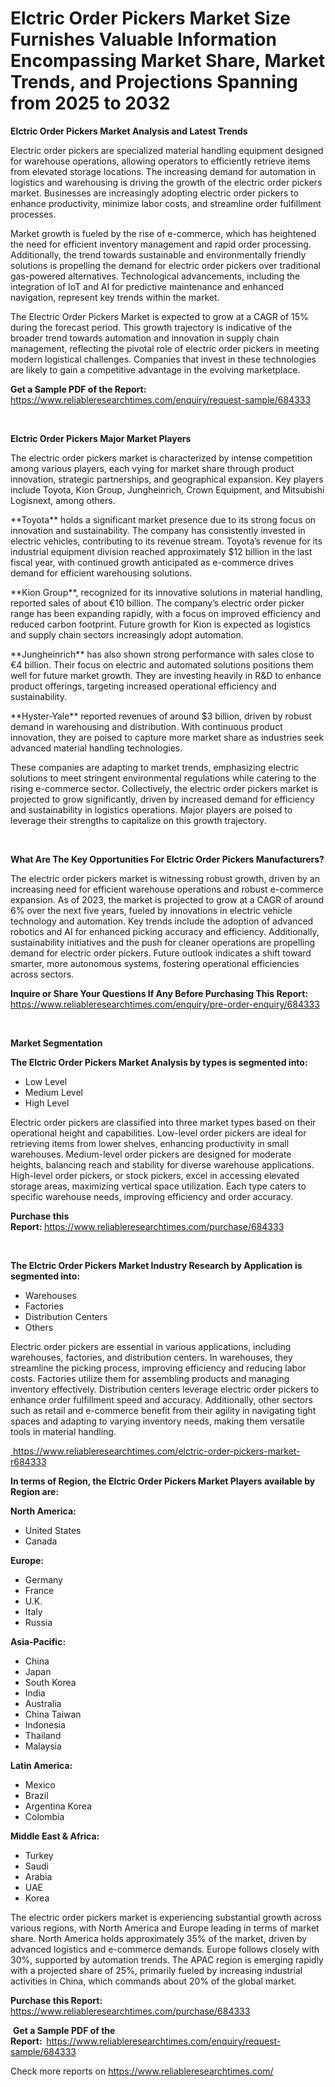 <p><h1>Elctric Order Pickers Market Size Furnishes Valuable Information Encompassing Market Share, Market Trends, and Projections Spanning from 2025 to 2032</h1></p><p><strong>Elctric Order Pickers Market Analysis and Latest Trends</strong></p>
<p><p>Electric order pickers are specialized material handling equipment designed for warehouse operations, allowing operators to efficiently retrieve items from elevated storage locations. The increasing demand for automation in logistics and warehousing is driving the growth of the electric order pickers market. Businesses are increasingly adopting electric order pickers to enhance productivity, minimize labor costs, and streamline order fulfillment processes.</p><p>Market growth is fueled by the rise of e-commerce, which has heightened the need for efficient inventory management and rapid order processing. Additionally, the trend towards sustainable and environmentally friendly solutions is propelling the demand for electric order pickers over traditional gas-powered alternatives. Technological advancements, including the integration of IoT and AI for predictive maintenance and enhanced navigation, represent key trends within the market.</p><p>The Electric Order Pickers Market is expected to grow at a CAGR of 15% during the forecast period. This growth trajectory is indicative of the broader trend towards automation and innovation in supply chain management, reflecting the pivotal role of electric order pickers in meeting modern logistical challenges. Companies that invest in these technologies are likely to gain a competitive advantage in the evolving marketplace.</p></p>
<p><strong>Get a Sample PDF of the Report:&nbsp;</strong> <a href="https://www.reliableresearchtimes.com/enquiry/request-sample/684333?utm_campaign=2006&utm_medium=2&utm_source=Github&utm_content=ia&utm_term=08032025&utm_id=elctric-order-pickers">https://www.reliableresearchtimes.com/enquiry/request-sample/684333</a></p>
<p>&nbsp;</p>
<p><strong>Elctric Order Pickers Major Market Players</strong></p>
<p><p>The electric order pickers market is characterized by intense competition among various players, each vying for market share through product innovation, strategic partnerships, and geographical expansion. Key players include Toyota, Kion Group, Jungheinrich, Crown Equipment, and Mitsubishi Logisnext, among others.</p><p>**Toyota** holds a significant market presence due to its strong focus on innovation and sustainability. The company has consistently invested in electric vehicles, contributing to its revenue stream. Toyota’s revenue for its industrial equipment division reached approximately $12 billion in the last fiscal year, with continued growth anticipated as e-commerce drives demand for efficient warehousing solutions.</p><p>**Kion Group**, recognized for its innovative solutions in material handling, reported sales of about €10 billion. The company’s electric order picker range has been expanding rapidly, with a focus on improved efficiency and reduced carbon footprint. Future growth for Kion is expected as logistics and supply chain sectors increasingly adopt automation.</p><p>**Jungheinrich** has also shown strong performance with sales close to €4 billion. Their focus on electric and automated solutions positions them well for future market growth. They are investing heavily in R&D to enhance product offerings, targeting increased operational efficiency and sustainability.</p><p>**Hyster-Yale** reported revenues of around $3 billion, driven by robust demand in warehousing and distribution. With continuous product innovation, they are poised to capture more market share as industries seek advanced material handling technologies.</p><p>These companies are adapting to market trends, emphasizing electric solutions to meet stringent environmental regulations while catering to the rising e-commerce sector. Collectively, the electric order pickers market is projected to grow significantly, driven by increased demand for efficiency and sustainability in logistics operations. Major players are poised to leverage their strengths to capitalize on this growth trajectory.</p></p>
<p>&nbsp;</p>
<p><strong>What Are The Key Opportunities For Elctric Order Pickers Manufacturers?</strong></p>
<p><p>The electric order pickers market is witnessing robust growth, driven by an increasing need for efficient warehouse operations and robust e-commerce expansion. As of 2023, the market is projected to grow at a CAGR of around 6% over the next five years, fueled by innovations in electric vehicle technology and automation. Key trends include the adoption of advanced robotics and AI for enhanced picking accuracy and efficiency. Additionally, sustainability initiatives and the push for cleaner operations are propelling demand for electric order pickers. Future outlook indicates a shift toward smarter, more autonomous systems, fostering operational efficiencies across sectors.</p></p>
<p><strong>Inquire or Share Your Questions If Any Before Purchasing This Report:</strong> <a href="https://www.reliableresearchtimes.com/enquiry/pre-order-enquiry/684333?utm_campaign=2006&utm_medium=2&utm_source=Github&utm_content=ia&utm_term=08032025&utm_id=elctric-order-pickers">https://www.reliableresearchtimes.com/enquiry/pre-order-enquiry/684333</a></p>
<p>&nbsp;</p>
<p><strong>Market Segmentation</strong></p>
<p><strong>The Elctric Order Pickers Market Analysis by types is segmented into:</strong></p>
<p><ul><li>Low Level</li><li>Medium Level</li><li>High Level</li></ul></p>
<p><p>Electric order pickers are classified into three market types based on their operational height and capabilities. Low-level order pickers are ideal for retrieving items from lower shelves, enhancing productivity in small warehouses. Medium-level order pickers are designed for moderate heights, balancing reach and stability for diverse warehouse applications. High-level order pickers, or stock pickers, excel in accessing elevated storage areas, maximizing vertical space utilization. Each type caters to specific warehouse needs, improving efficiency and order accuracy.</p></p>
<p><strong>Purchase this Report:&nbsp;</strong><a href="https://www.reliableresearchtimes.com/purchase/684333?utm_campaign=2006&utm_medium=2&utm_source=Github&utm_content=ia&utm_term=08032025&utm_id=elctric-order-pickers">https://www.reliableresearchtimes.com/purchase/684333</a></p>
<p>&nbsp;</p>
<p><strong>The Elctric Order Pickers Market Industry Research by Application is segmented into:</strong></p>
<p><ul><li>Warehouses</li><li>Factories</li><li>Distribution Centers</li><li>Others</li></ul></p>
<p><p>Electric order pickers are essential in various applications, including warehouses, factories, and distribution centers. In warehouses, they streamline the picking process, improving efficiency and reducing labor costs. Factories utilize them for assembling products and managing inventory effectively. Distribution centers leverage electric order pickers to enhance order fulfillment speed and accuracy. Additionally, other sectors such as retail and e-commerce benefit from their agility in navigating tight spaces and adapting to varying inventory needs, making them versatile tools in material handling.</p></p>
<p><a href="https://www.reliableresearchtimes.com/elctric-order-pickers-market-r684333?utm_campaign=2006&utm_medium=2&utm_source=Github&utm_content=ia&utm_term=08032025&utm_id=elctric-order-pickers">&nbsp;https://www.reliableresearchtimes.com/elctric-order-pickers-market-r684333</a></p>
<p><strong>In terms of Region, the Elctric Order Pickers Market Players available by Region are:</strong></p>
<p>
    <p> <strong> North America: </strong>
        <ul>
            <li>United States</li>
            <li>Canada</li>
        </ul>
        </p> 
    <p> <strong> Europe: </strong>
        <ul>
            <li>Germany</li>
            <li>France</li>
            <li>U.K.</li>
            <li>Italy</li>
            <li>Russia</li>
        </ul>
        </p> 
    <p> <strong> Asia-Pacific: </strong>
        <ul>
            <li>China</li>
            <li>Japan</li>
            <li>South Korea</li>
            <li>India</li>
            <li>Australia</li>
            <li>China Taiwan</li>
            <li>Indonesia</li>
            <li>Thailand</li>
            <li>Malaysia</li>
        </ul>
        </p> 
    <p> <strong> Latin America: </strong>
        <ul>
            <li>Mexico</li>
            <li>Brazil</li>
            <li>Argentina Korea</li>
            <li>Colombia</li>
        </ul>
        </p> 
    <p> <strong> Middle East & Africa: </strong>
        <ul>
            <li>Turkey</li>
            <li>Saudi</li>
            <li>Arabia</li>
            <li>UAE</li>
            <li>Korea</li>
        </ul>
    </p>
    </p>
<p><p>The electric order pickers market is experiencing substantial growth across various regions, with North America and Europe leading in terms of market share. North America holds approximately 35% of the market, driven by advanced logistics and e-commerce demands. Europe follows closely with 30%, supported by automation trends. The APAC region is emerging rapidly with a projected share of 25%, primarily fueled by increasing industrial activities in China, which commands about 20% of the global market.</p></p>
<p><strong>Purchase this Report: </strong><a href="https://www.reliableresearchtimes.com/purchase/684333?utm_campaign=2006&utm_medium=2&utm_source=Github&utm_content=ia&utm_term=08032025&utm_id=elctric-order-pickers">https://www.reliableresearchtimes.com/purchase/684333</a></p>
<p>&nbsp;<strong>Get a Sample PDF of the Report:&nbsp;&nbsp;</strong><a href="https://www.reliableresearchtimes.com/enquiry/request-sample/684333?utm_campaign=2006&utm_medium=2&utm_source=Github&utm_content=ia&utm_term=08032025&utm_id=elctric-order-pickers">https://www.reliableresearchtimes.com/enquiry/request-sample/684333</a></p>
<p><strong></strong></p>
<p>Check more reports on <a href="https://www.reliableresearchtimes.com/?utm_campaign=2006&utm_medium=2&utm_source=Github&utm_content=ia&utm_term=08032025&utm_id=elctric-order-pickers">https://www.reliableresearchtimes.com/</a></p>